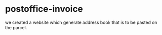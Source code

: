 # postoffice-invoice
we created a website which generate address book  that is to be pasted on the parcel.
